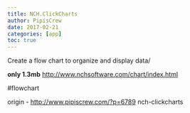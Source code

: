 ```yaml
---
title: NCH.ClickCharts
author: PipisCrew
date: 2017-02-21
categories: [app]
toc: true
---
```


Create a flow chart to organize and display data/

**only 1.3mb**
http://www.nchsoftware.com/chart/index.html

#flowchart

origin - http://www.pipiscrew.com/?p=6789 nch-clickcharts